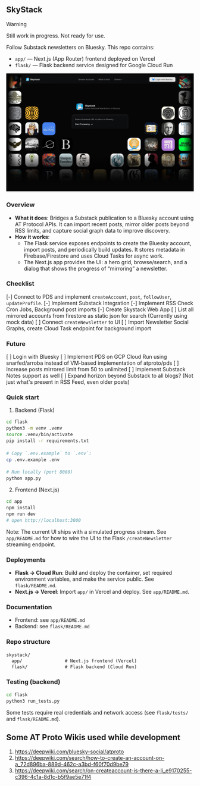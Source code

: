## SkyStack

> [!WARNING]
> Still work in progress. Not ready for use.

Follow Substack newsletters on Bluesky. This repo contains:

-   `app/` — Next.js (App Router) frontend deployed on Vercel
-   `flask/` — Flask backend service designed for Google Cloud Run

![UI](ui.png)

### Overview

-   **What it does**: Bridges a Substack publication to a Bluesky account using AT Protocol APIs. It can import recent posts, mirror older posts beyond RSS limits, and capture social graph data to improve discovery.
-   **How it works**:
    -   The Flask service exposes endpoints to create the Bluesky account, import posts, and periodically build updates. It stores metadata in Firebase/Firestore and uses Cloud Tasks for async work.
    -   The Next.js app provides the UI: a hero grid, browse/search, and a dialog that shows the progress of “mirroring” a newsletter.

### Checklist

[-] Connect to PDS and implement `createAccount`, `post`, `followUser`, `updateProfile`.
[-] Implement Substack Integration
[-] Implement RSS Check Cron Jobs, Background post imports
[-] Create Skystack Web App
[ ] List all mirrored accounts from firestore as static json for search (Currently using mock data)
[ ] Connect `createNewsletter` to UI
[ ] Import Newsletter Social Graphs, create Cloud Task endpoint for background import

### Future

[ ] Login with Bluesky
[ ] Implement PDS on GCP Cloud Run using snarfed/arroba instead of VM-based implementation of atproto/pds
[ ] Increase posts mirrored limit from 50 to unlimited
[ ] Implement Substack Notes support as well
[ ] Expand horizon beyond Substack to all blogs? (Not just what's present in RSS Feed, even older posts)

### Quick start

1. Backend (Flask)

```bash
cd flask
python3 -m venv .venv
source .venv/bin/activate
pip install -r requirements.txt

# Copy `.env.example` to `.env`:
cp .env.example .env

# Run locally (port 8080)
python app.py
```

2. Frontend (Next.js)

```bash
cd app
npm install
npm run dev
# open http://localhost:3000
```

Note: The current UI ships with a simulated progress stream. See `app/README.md` for how to wire the UI to the Flask `/createNewsletter` streaming endpoint.

### Deployments

-   **Flask → Cloud Run**: Build and deploy the container, set required environment variables, and make the service public. See `flask/README.md`.
-   **Next.js → Vercel**: Import `app/` in Vercel and deploy. See `app/README.md`.

### Documentation

-   Frontend: see `app/README.md`
-   Backend: see `flask/README.md`

### Repo structure

```
skystack/
  app/                # Next.js frontend (Vercel)
  flask/              # Flask backend (Cloud Run)
```

### Testing (backend)

```bash
cd flask
python3 run_tests.py
```

Some tests require real credentials and network access (see `flask/tests/` and `flask/README.md`).

## Some AT Proto Wikis used while development

1. https://deepwiki.com/bluesky-social/atproto
2. https://deepwiki.com/search/how-to-create-an-account-on-a_72d896ba-889d-462c-a3bd-f60f70d9be79
3. https://deepwiki.com/search/on-createaccount-is-there-a-li_e9170255-c396-4c1a-8d1c-b5f9ae5e71f4
